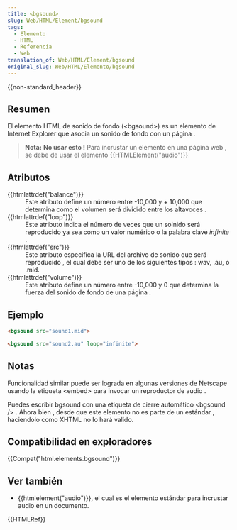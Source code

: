 ```yaml
---
title: <bgsound>
slug: Web/HTML/Element/bgsound
tags:
  - Elemento
  - HTML
  - Referencia
  - Web
translation_of: Web/HTML/Element/bgsound
original_slug: Web/HTML/Elemento/bgsound
---
```

{{non-standard_header}}

## Resumen

El elemento HTML de sonido de fondo (\<bgsound>) es un elemento de Internet Explorer que asocia un sonido de fondo con un página .

> **Nota:** **No usar esto !** Para incrustar un elemento en una página web , se debe de usar el elemento {{HTMLElement("audio")}}

## Atributos

<dl><dt>{{htmlattrdef("balance")}}</dt><dd>Este atributo define un número entre -10,000 y + 10,000 que determina como el volumen será dividido entre los altavoces .</dd><dt>{{htmlattrdef("loop")}}</dt><dd>Este atributo indica el número de veces que un soinido será reproducido ya sea como un valor numérico o la palabra clave <em>infinite</em> .</dd><dt>{{htmlattrdef("src")}}</dt><dd>Este atributo especifica la URL del archivo de sonido que será reproducido , el cual debe ser uno de los siguientes tipos : wav, .au, o .mid.</dd><dt>{{htmlattrdef("volume")}}</dt><dd>Este atributo define un número entre -10,000 y 0 que determina la fuerza del sonido de fondo de una página .</dd><dd></dd></dl>

## Ejemplo

```html
<bgsound src="sound1.mid">

<bgsound src="sound2.au" loop="infinite">
```

## Notas

Funcionalidad similar puede ser lograda en algunas versiones de Netscape usando la etiqueta \<embed> para invocar un reproductor de audio .

Puedes escribir bgsound con una etiqueta de cierre automático \<bgsound /> . Ahora bien , desde que este elemento no es parte de un estándar , haciendolo como XHTML no lo hará valido.

## Compatibilidad en exploradores

{{Compat("html.elements.bgsound")}}

## Ver también

- {{htmlelement("audio")}}, el cual es el elemento estándar para incrustar audio en un documento.

{{HTMLRef}}
